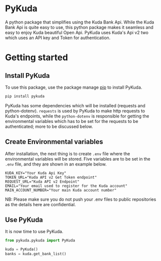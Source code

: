 # PyKuda

A python package that simplifies using the Kuda Bank Api. While the Kuda Bank Api is quite easy to use, this python package makes it seamless and easy to enjoy Kuda beautiful Open Api. PyKuda uses Kuda's Api v2 two which uses an API key and Token for authentication.

# Getting started

## Install PyKuda

To use this package, use the package manage [pip](https://pip.pypa.io/en/stable/) to install PyKuda.

```bash
pip install pykuda
```

PyKuda has some dependencies which will be installed (requests and python-dotenv). `requests` is used by PyKuda to make http requests to Kuda's endpoints, while the `python-dotenv` is responsible for getting the environmental variables which has to be set for the requests to be authenticated; more to be discussed below.

## Create Environmental variables

After installation, the next thing is to create `.env` file where the environmental variables will be stored. Five variables are to be set in the `.env` file, and they are shown in an example below.

```shell
KUDA_KEY="Your Kuda Api Key"
TOKEN_URL="Kuda API v2 Get Token endpoint"
REQUEST_URL="Kuda API v2 Endpoint"
EMAIL="Your email used to register for the Kuda account"
MAIN_ACCOUNT_NUMBER="Your main Kuda account number"
```

NB: Please make sure you do not push your .env files to public repositories as the details here are confidential.

## Use PyKuda

It is now time to use PyKuda.

```python
from pykuda.pykuda import PyKuda

kuda = PyKuda()
banks = kuda.get_bank_list()

```
